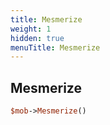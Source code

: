 ```yaml
---
title: Mesmerize
weight: 1
hidden: true
menuTitle: Mesmerize
---
```

## Mesmerize
```perl
$mob->Mesmerize()
```